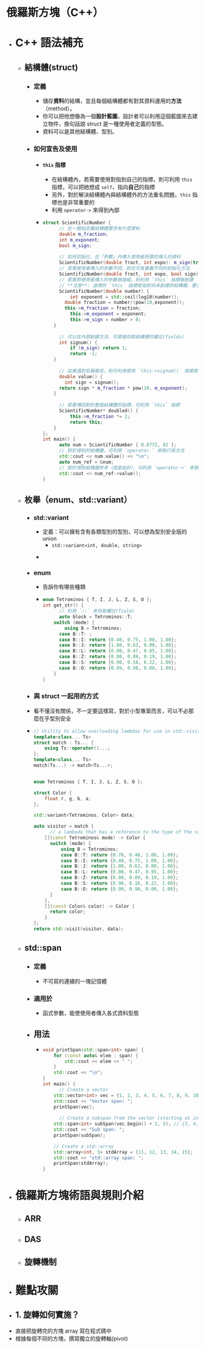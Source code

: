 # 俄羅斯方塊（C++）
- # C++ 語法補充
	- ## 結構體(struct)
		- ### 定義
			- 儲存**資料**的結構，並且每個結構體都有對其資料運用的**方法**（method）。
			- 你可以把他想像為一個**設計藍圖**，設計者可以利用這個藍圖來去建立物件，換句話說 struct 是一種使用者定義的型態。
			- 資料可以是其他結構體、型別。
		- ### 如何宣告及使用
			- #### `this`  指標
				- 在結構體內，若需要使用對指到自己的指標，則可利用 `this` 指標，可以把她想成 `self`，指向**自己**的指標
				- 另外，對於解決結構體內與結構體外的方法重名問題，`this` 指標也是非常重要的
				- 利用 `operator->` 來得到內部
			- ```cpp
			  struct ScientificNumber {
			    	// 在一開始定義結構體要含有什麼資料
			    	double m_fraction;
			    	int m_exponent;
			    	bool m_sign;
			    
			    	// 如何初始化，在「參數」內傳入使用者所需的傳入的資料
			    	ScientificNumber(double fract, int expo): m_sign(true), m_exponent(expo), m_fraction(fract) {}
			    	// 若需使用者傳入的參數不同，則也可有重載不同的初始化方法
			    	ScientificNumber(double fract, int expo, bool sign): m_sign(sign), m_exponent(expo), m_fraction(fract) {}
			    	// 若需對使用者傳入的參數做操縱，則利用 `this` 指標做創建
			    	// **注意**: 這裡的 `this` 指標是指到尚未創建的結構體，要小心使用
			    	ScientificNumber(double number) {
			        	int exponent = std::ceil(log10(number));
			          double fraction = number/(pow(10,exponent));
			          this->m_fraction = fraction;
			        	this->m_exponent = exponent;
			        	this->m_sign = number > 0;
			      }
			    
			    	// 可以在內部創建方法，可直接存取結構體的欄位(fields)
			    	int signum() {
			        	if (m_sign) return 1;
			        	return -1;
			      }
			    
			    	// 如果遇到名稱衝突，則可利用使用 `this->signum()` 做索取
			    	double value() {
			          int sign = signum();
			       	return sign * m_fraction * pow(10, m_exponent);
			      }
			    
			    	// 若要傳回對於整個結構體的指標，可利用 `this` 指標
			    	ScientificNumber* doubled() {
			    		this->m_fraction *= 2;
			        	return this;
			      }
			  };
			  int main() {
			    	auto num = ScientificNumber { 0.8772, 82 };
			    	// 對於得到的結構體，可利用 `operator.` 來執行其方法
			    	std::cout << num.value() << "\n";
			     	auto num_ref = &num;
			    	// 對於得到結構體參考（或是指針），可利用 `operator->` 來執行其方法
			    	std::cout << num_ref->value();
			  }
			  ```
	- ## 枚舉（enum、std::variant）
		- ### std::variant
			- 定義：可以擁有含有各類型別的型別，可以想為型別安全版的 union
				- `std::variant<int, double, string>`
			- ```cpp
			  ```
		- ### enum
			- 告訴你有哪些種類
			- ```cpp
			  enum Tetrominos { T, I, J, L, Z, S, O };
			  int get_str() {
			    	// 利用 `::` 來存取欄位(field)
			    	auto block = Tetrominos::T;
			      switch (mode) {
			          using B = Tetrominos;
			        case B::T: ;
			        case B::I: return {0.40, 0.75, 1.00, 1.00};
			        case B::J: return {1.00, 0.63, 0.00, 1.00};
			        case B::L: return {0.00, 0.47, 0.95, 1.00};
			        case B::Z: return {0.00, 0.89, 0.19, 1.00};
			        case B::S: return {0.90, 0.16, 0.22, 1.00};
			        case B::O: return {0.99, 0.98, 0.00, 1.00};
			      }
			  }
			  ```
		- ###  與 struct 一起用的方式
		- 看不懂沒有關係，不一定要這樣寫，對於小型專案而言，可以不必那麼在乎型別安全
		- ```cpp
		  // Utility to allow overloading lambdas for use in std::visit
		  template<class... Ts>
		  struct match : Ts... {
		      using Ts::operator()...;
		  };
		  template<class... Ts>
		  match(Ts...) -> match<Ts...>;
		  
		  
		  enum Tetrominos { T, I, J, L, Z, S, O };
		  
		  struct Color {
		      float r, g, b, a;
		  };
		  
		  std::variant<Tetrominos, Color> data;
		  
		  auto visitor = match {
		    	// a lambada that has a reference to the type of the variant
		      [](const Tetrominos& mode) -> Color {
		        switch (mode) {
		            using B = Tetrominos;
		            case B::T: return {0.78, 0.48, 1.00, 1.00};
		            case B::I: return {0.40, 0.75, 1.00, 1.00};
		            case B::J: return {1.00, 0.63, 0.00, 1.00};
		            case B::L: return {0.00, 0.47, 0.95, 1.00};
		            case B::Z: return {0.00, 0.89, 0.19, 1.00};
		            case B::S: return {0.90, 0.16, 0.22, 1.00};
		            case B::O: return {0.99, 0.98, 0.00, 1.00};
		        }
		      },
		      [](const Color& color) -> Color {
		        return color;
		      }
		  };
		  return std::visit(visitor, data);
		  ```
	- ## std::span
		- ### 定義
			- 不可寫的連續的一塊記憶體
		- ### 適用於
			- 函式參數，能使使用者傳入各式資料型態
		- ## 用法
			- ```cpp
			  void printSpan(std::span<int> span) {
			      for (const auto& elem : span) {
			          std::cout << elem << " ";
			      }
			      std::cout << "\n";
			  }
			  int main() {
			    	// Create a vector
			      std::vector<int> vec = {1, 2, 3, 4, 5, 6, 7, 8, 9, 10};
			      std::cout << "Vector span: ";
			      printSpan(vec);
			    
			    	// Create a subspan from the vector (starting at index 2, length 5), does not reallocate array
			      std::span<int> subSpan(vec.begin() + 2, 5); // {3, 4, 5, 6, 7}
			      std::cout << "Sub span: ";
			      printSpan(subSpan);
			  
			      // Create a std::array
			      std::array<int, 5> stdArray = {11, 12, 13, 14, 15};
			      std::cout << "std::array span: ";
			      printSpan(stdArray);
			  }
			  ```
- # 俄羅斯方塊術語與規則介紹
	- ## ARR
	- ## DAS
	- ## 旋轉機制
- # 難點攻關
- ## 1. 旋轉如何實施？
- 直接把旋轉完的方塊 array 寫在程式碼中
- 根據每個不同的方塊，撰寫獨立的旋轉軸(pivot)